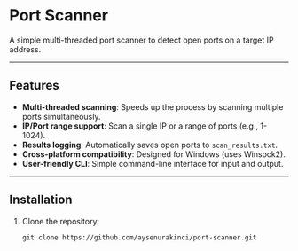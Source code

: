 # Port Scanner

A simple multi-threaded port scanner to detect open ports on a target IP address.

---

## Features

- **Multi-threaded scanning**: Speeds up the process by scanning multiple ports simultaneously.
- **IP/Port range support**: Scan a single IP or a range of ports (e.g., 1-1024).
- **Results logging**: Automatically saves open ports to `scan_results.txt`.
- **Cross-platform compatibility**: Designed for Windows (uses Winsock2).
- **User-friendly CLI**: Simple command-line interface for input and output.

---

## Installation

1. Clone the repository:
   ```
   git clone https://github.com/aysenurakinci/port-scanner.git

